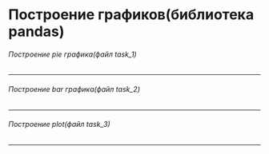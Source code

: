 # Построение графиков(библиотека pandas) #
###### Построение pie графика(файл task_1) ######
----------------------------
###### Построение bar графика(файл task_2) ######
----------------------------
###### Построение plot(файл task_3) ######
----------------------------

